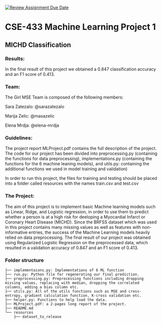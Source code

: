 [![Review Assignment Due Date](https://classroom.github.com/assets/deadline-readme-button-24ddc0f5d75046c5622901739e7c5dd533143b0c8e959d652212380cedb1ea36.svg)](https://classroom.github.com/a/U9FTc9i_)

# CSE-433 Machine Learning Project 1 
## MICHD Classification 
### Results: 
In the final result of this project we obtained a 0.847 classification accuracy and an F1 score of 0.413. 
### Team:
The Girl MSE Team is composed of the following members:

Sara Zatezalo: @sarazatezalo

Marija Zelic: @masazelic

Elena Mrdja: @elena-mrdja

### Guidelines:

The project report MLProject.pdf contains the full description of the project. The code for our project has been divided into preprocessing.py (containing the functions for data preprocessing), implementations.py (containing the functions for the 6 machine leaning models), and utils.py: containing the additional functions we used in model training and validation)

In order to run this project, the files for training and testing should be placed into a folder called resources with the names train.csv and test.csv

### The Project:
The aim of this project is to implement basic Machine learning models such as Linear, Ridge, and Logistic regression, in order to use them to predict whether a person is at a high risk for deeloping a Myocardial Infarct or Coronary Heart Disease (MICHD). Since the BRFSS dataset which was used in this project contains many missing values as well as features with non-informative entries, the success of the Machine Learning models heavily relied on data preprocessing. The final result of our project was obtained using Regularized Logistic Regression on the preprocessed data, which resulted in a validation accuracy of 0.847 and an F1 score of 0.413.

### Folder structure
```
├── implementaions.py: Implementations of 6 ML function
├── run.py: Python file for regenerating our final prediction.
├── preprocessing.py: Preprocessing functions including dropping missing values, replacing with median, dropping the correlated columns, adding a bias column etc.
├── utils.py: All of the utils functions such as MSE and cross-entropy, gradient calculation function, K-cross validation etc.
├── helper.py: Functions to help load the data.
├── MLProject.pdf: a 2-pages long report of the project.
├── README.md
└── resources
    ├── dataset_to_release
```

